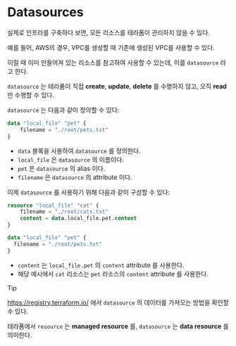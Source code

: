 # Datasources

실제로 인프라를 구축하다 보면, 모든 리소스를 테라폼이 관리하지 않을 수 있다.

예를 들어, AWS의 경우, VPC를 생성할 때 기존에 생성된 VPC를 사용할 수 있다.

이럴 때 이미 만들어져 있는 리소스를 참고하여 사용할 수 있는데, 이를 `datasource` 라고 한다.

`datasource` 는 테라폼이 직접 **create**, **update**, **delete** 를 수행하지 않고, 오직 **read** 만 수행할 수 있다.

`datasource` 는 다음과 같이 정의할 수 있다:

```terraform
data "local_file" "pet" {
    filename = "./root/pets.txt"
}
```

- `data` 블록을 사용하여 `datasource` 를 정의한다.
- `local_file` 은 `datasource` 의 이름이다.
- `pet` 은 `datasource` 의 alias 이다.
- `filename` 은 `datasource` 의 attribute 이다.

이제 `datasource` 를 사용하기 위해 다음과 같이 구성할 수 있다:

```terraform
resource "local_file" "cat" {
    filename = "./root/cats.txt"
    content = data.local_file.pet.content
}

data "local_file" "pet" {
  filename = "./root/pets.txt"
}
```

- `content` 는 `local_file.pet` 의 `content` attribute 를 사용한다.
- 해당 예시에서 `cat` 리소스는 `pet` 리소스의 `content` attribute 를 사용한다. 

> [!TIP]
> https://registry.terraform.io/ 에서 `datasource` 의 데이터를 가져오는 방법을 확인할 수 있다.

테라폼에서 `resource` 는 **managed resource** 를, `datasource` 는 **data resource** 를 의미한다.
